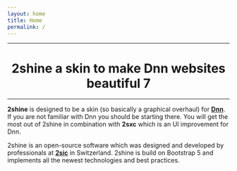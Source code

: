 ```yaml
---
layout: home
title: Home  
permalink: /
---
```


---

# <center> 2shine a skin to make Dnn websites beautiful 7 </center> 

---


**2shine** is designed to be a skin (so basically a graphical overhaul) for **[Dnn](https://www.dnnsoftware.com/)**.
If you are not familiar with Dnn you should be starting there.  You will get the most out of 2shine in combination with **2sxc** which is an UI improvement for Dnn. 

2shine is an open-source software which was designed and developed by professionals at **[2sic](https://www.2sic.com/)** in Switzerland. 2shine is build on Bootstrap 5 and implements all the newest technologies and best practices. 